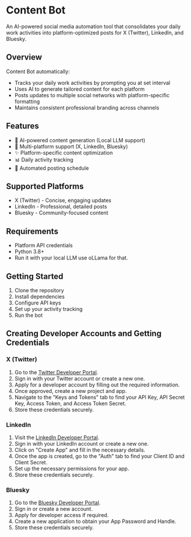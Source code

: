 # Content Bot

An AI-powered social media automation tool that consolidates your daily work activities into platform-optimized posts for X (Twitter), LinkedIn, and Bluesky.

## Overview

Content Bot automatically:
- Tracks your daily work activities by prompting you at set interval
- Uses AI to generate tailored content for each platform
- Posts updates to multiple social networks with platform-specific formatting
- Maintains consistent professional branding across channels

## Features

- 🤖 AI-powered content generation (Local LLM support)
- 📱 Multi-platform support (X, LinkedIn, Bluesky)
- ✨ Platform-specific content optimization
- 📊 Daily activity tracking
- 🔄 Automated posting schedule

## Supported Platforms

- X (Twitter) - Concise, engaging updates
- LinkedIn - Professional, detailed posts
- Bluesky - Community-focused content

## Requirements

- Platform API credentials
- Python 3.8+
- Run it with your local LLM use oLLama for that. 

## Getting Started

1. Clone the repository
2. Install dependencies
3. Configure API keys
4. Set up your activity tracking
5. Run the bot

## Creating Developer Accounts and Getting Credentials

### X (Twitter)

1. Go to the [Twitter Developer Portal](https://developer.twitter.com/en/portal/dashboard).
2. Sign in with your Twitter account or create a new one.
3. Apply for a developer account by filling out the required information.
4. Once approved, create a new project and app.
5. Navigate to the "Keys and Tokens" tab to find your API Key, API Secret Key, Access Token, and Access Token Secret.
6. Store these credentials securely.

### LinkedIn

1. Visit the [LinkedIn Developer Portal](https://www.linkedin.com/developers/).
2. Sign in with your LinkedIn account or create a new one.
3. Click on "Create App" and fill in the necessary details.
4. Once the app is created, go to the "Auth" tab to find your Client ID and Client Secret.
5. Set up the necessary permissions for your app.
6. Store these credentials securely.

### Bluesky

1. Go to the [Bluesky Developer Portal](https://bsky.app/).
2. Sign in or create a new account.
3. Apply for developer access if required.
4. Create a new application to obtain your App Password and Handle.
5. Store these credentials securely.